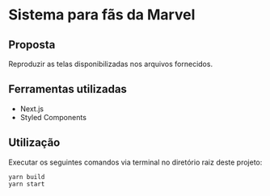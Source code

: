 # Sistema para fãs da Marvel

## Proposta

Reproduzir as telas disponibilizadas nos arquivos fornecidos.

## Ferramentas utilizadas

- Next.js
- Styled Components

## Utilização

Executar os seguintes comandos via terminal no diretório raiz deste projeto:

```node
yarn build
yarn start
```
